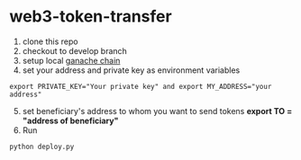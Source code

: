 # web3-token-transfer

1. clone this repo
2. checkout to develop branch
3. setup local [ganache chain](http://trufflesuite.com/ganache/)
4. set your address and private key as environment variables
```
export PRIVATE_KEY="Your private key" and export MY_ADDRESS="your address"
```
5. set beneficiary's address to whom you want to send tokens **export TO = "address of beneficiary"**
6. Run 
```
python deploy.py
```

